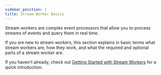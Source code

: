```yaml
---
sidebar_position: 1
title: Stream Worker Basics
---
```


Stream workers are complex event processors that allow you to process streams of events and query them in real time.

If you are new to stream workers, this section explains in basic terms what stream workers are, how they work, and what the required and optional parts of a stream worker are.

If you haven't already, check out [Getting Started with Stream Workers](../getting-started-stream-workers.md) for a quick introduction.

<DocCardList />
